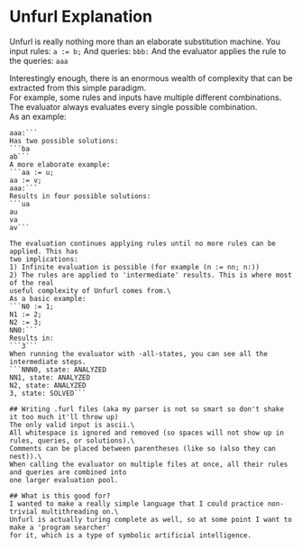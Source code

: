 # Unfurl Explanation
Unfurl is really nothing more than an elaborate substitution machine.
You input rules:
```a := b;```
And queries:
```bbb:```
And the evaluator applies the rule to the queries:
```aaa```

Interestingly enough, there is an enormous wealth of complexity that can be extracted
from this simple paradigm.\
For example, some rules and inputs have multiple different combinations. The evaluator
always evaluates every single possible combination.\
As an example:
```aa := b;
aaa:```
Has two possible solutions:
```ba
ab```
A more elaborate example:
```aa := u;
aa := v;
aaa:```
Results in four possible solutions:
```ua
au
va
av```

The evaluation continues applying rules until no more rules can be applied. This has
two implications:
1) Infinite evaluation is possible (for example (n := nn; n:))
2) The rules are applied to 'intermediate' results. This is where most of the real
useful complexity of Unfurl comes from.\
As a basic example:
```N0 := 1;
N1 := 2;
N2 := 3;
NN0:```
Results in:
```3```
When running the evaluator with -all-states, you can see all the intermediate steps.
```NNN0, state: ANALYZED
NN1, state: ANALYZED
N2, state: ANALYZED
3, state: SOLVED```

## Writing .furl files (aka my parser is not so smart so don't shake it too much it'll throw up)
The only valid input is ascii.\
All whitespace is ignored and removed (so spaces will not show up in rules, queries, or solutions).\
Comments can be placed between parentheses (like so (also they can nest)).\
When calling the evaluator on multiple files at once, all their rules and queries are combined into
one larger evaluation pool.

## What is this good for?
I wanted to make a really simple language that I could practice non-trivial multithreading on.\
Unfurl is actually turing complete as well, so at some point I want to make a 'program searcher'
for it, which is a type of symbolic artificial intelligence.
